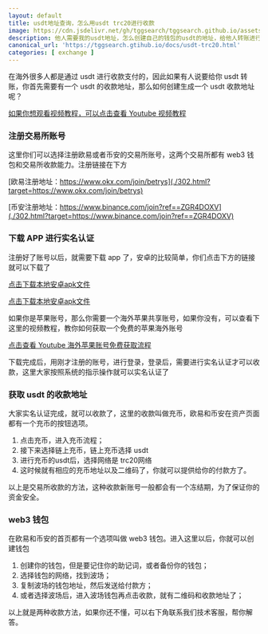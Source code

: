 ```yaml
---
layout: default
title: usdt地址查询，怎么用usdt trc20进行收款
image: https://cdn.jsdelivr.net/gh/tggsearch/tggsearch.github.io/assets/img/usdt-1.webp
description: 他人需要我的usdt地址，怎么创建自己的钱包的usdt的地址，给他人转账进行收款。usdt trc20的地址怎么查询，怎么收他人的钱。
canonical_url: 'https://tggsearch.gtihub.io/docs/usdt-trc20.html'
categories: [ exchange ]
---
```

在海外很多人都是通过 usdt 进行收款支付的，因此如果有人说要给你 usdt 转账，你首先需要有一个 usdt 的收款地址，那么如何创建生成一个 usdt 收款地址呢？

[如果你想观看视频教程，可以点击查看 Youtube 视频教程](./302.html?target=https://youtu.be/kU1nYR6Am6I)

### 注册交易所账号
这里你们可以选择注册欧易或者币安的交易所账号，这两个交易所都有 web3 钱包和交易所收款能力。注册链接在下方

[欧易注册地址：https://www.okx.com/join/betrys](./302.html?target=https://www.okx.com/join/betrys)

[币安注册地址：https://www.binance.com/join?ref==ZGR4DOXV](./302.html?target=https://www.binance.com/join?ref==ZGR4DOXV)

### 下载 APP 进行实名认证
注册好了账号以后，就需要下载 app 了，安卓的比较简单，你们点击下方的链接就可以下载了

[点击下载本地安卓apk文件](https://static.pyruas.cn/upgradeapp/okx-android.apk "download")

[点击下载本地安卓apk文件](https://download-1306379396.file.myqcloud.com/pack/BNApp.apk "download")

如果你是苹果账号，那么你需要一个海外苹果共享账号，如果你没有，可以查看下这里的视频教程，教你如何获取一个免费的苹果海外账号

[点击查看 Youtube 海外苹果账号免费获取流程](./302.html?target=https://youtu.be/rrJLzsvVSiM)

下载完成后，用刚才注册的账号，进行登录，登录后，需要进行实名认证才可以收款，这里大家按照系统的指示操作就可以实名认证了

### 获取 usdt 的收款地址
大家实名认证完成，就可以收款了，这里的收款叫做充币，欧易和币安在资产页面都有一个充币的按钮选项。

1. 点击充币，进入充币流程；
2. 接下来选择链上充币，链上充币选择 usdt
3. 进行充币的usdt后，选择网络是 trc20网络
4. 这时候就有相应的充币地址以及二维码了，你就可以提供给你的付款方了。

以上是交易所收款的方法，这种收款新账号一般都会有一个冻结期，为了保证你的资金安全。

### web3 钱包
在欧易和币安的首页都有一个选项叫做 web3 钱包。进入这里以后，你就可以创建钱包

1. 创建你的钱包，但是要记住你的助记词，或者备份你的钱包；
2. 选择钱包的网络，找到波场；
3. 复制波场的钱包地址，然后发送给付款方；
4. 或者选择波场后，进入波场钱包再点击收款，就有二维码和收款地址了；

以上就是两种收款方法，如果你还不懂，可以右下角联系我们技术客服，帮你解答。